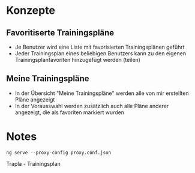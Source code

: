 # Konzepte
## Favoritiserte Trainingspläne
- Je Benutzer wird eine Liste mit favorisierten Trainingsplänen geführt
- Jeder Trainingsplan eines beliebigen Benutzers kann zu den eigenen Trainingsplanfavoriten hinzugefügt werden (teilen)

## Meine Trainingspläne
- In der Übersicht "Meine Trainingspläne" werden alle von mir erstellten Pläne angezeigt
- In der Vorausswahl werden zusätzlich auch alle Pläne anderer angezeigt, die als favoriten markiert wurden



# Notes
`ng serve --proxy-config proxy.conf.json`

Trapla - Trainingsplan
